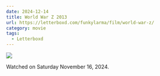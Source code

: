 ```yaml
---
date: 2024-12-14
title: World War Z 2013
url: https://letterboxd.com/funkylarma/film/world-war-z/
category: movie
tags:
  - Letterboxd
---
```


![](https://a.ltrbxd.com/resized/film-poster/5/7/2/9/2/57292-world-war-z-0-600-0-900-crop.jpg?v=9391f2d1b7)

Watched on Saturday November 16, 2024.
